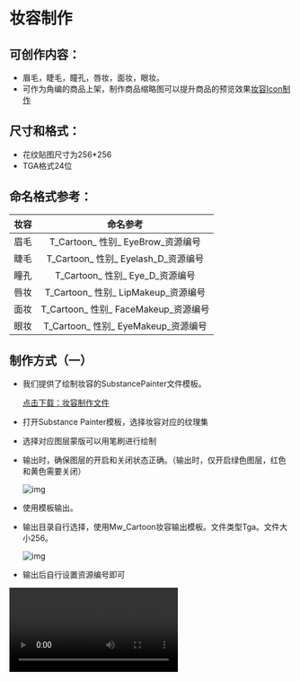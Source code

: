 # 妆容制作

## 可创作内容：

- 眉毛，睫毛，瞳孔，唇妆，面妆，眼妆。
- 可作为角编的商品上架，制作商品缩略图可以提升商品的预览效果[妆容Icon制作](../UI/UITex-makeupicon)

## 尺寸和格式：

- 花纹贴图尺寸为256*256
- TGA格式24位

## 命名格式参考：

| 妆容 |               命名参考               |
| :--: | :----------------------------------: |
| 眉毛 |  T_Cartoon_ 性别_ EyeBrow_资源编号   |
| 睫毛 | T_Cartoon_ 性别_ Eyelash_D_资源编号  |
| 瞳孔 |   T_Cartoon_ 性别_ Eye_D_资源编号    |
| 唇妆 | T_Cartoon_ 性别_ LipMakeup_资源编号  |
| 面妆 | T_Cartoon_ 性别_ FaceMakeup_资源编号 |
| 眼妆 | T_Cartoon_ 性别_ EyeMakeup_资源编号  |

## 制作方式（一）

- 我们提供了绘制妆容的SubstancePainter文件模板。

  [点击下载：妆容制作文件](https://arkimg.ark.online/%E5%A6%86%E5%AE%B9%E5%88%B6%E4%BD%9C%E6%96%87%E4%BB%B6.zip)

- 打开Substance Painter模板，选择妆容对应的纹理集

- 选择对应图层蒙版可以用笔刷进行绘制

- 输出时，确保图层的开启和关闭状态正确。（输出时，仅开启绿色图层，红色和黄色需要关闭）
  
  ![img](https://arkimg.ark.online/1725871260923-2.png)
  
- 使用模板输出。

- 输出目录自行选择，使用Mw_Cartoon妆容输出模板。文件类型Tga。文件大小256。
  
  ![img](https://arkimg.ark.online/1725871260923-1.png)
  
- 输出后自行设置资源编号即可

<video controls src="https://arkimg.ark.online/SP%E7%94%BB%E5%A6%86%E5%AE%B9.mp4" />

## 制作方式（二）

PS+3DS MAX预览方式

PSD文件模板：

[点击下载：妆容PSD模板](https://arkimg.ark.online/%E5%A6%86%E5%AE%B9PSD%E6%A8%A1%E6%9D%BF.zip)

<video controls src="https://arkimg.ark.online/PS%E7%94%BB%E5%A6%86%E5%AE%B9.mp4" />

## 效果预览:

<video controls src="https://arkimg.ark.online/%E5%A6%86%E5%AE%B9%E9%A2%84%E8%A7%88.mp4" />

## 上传：

<video controls src="https://arkimg.ark.online/%E4%B8%8A%E4%BC%A0%E8%B4%B4%E5%9B%BE%E6%B5%81%E7%A8%8B.mp4" />
